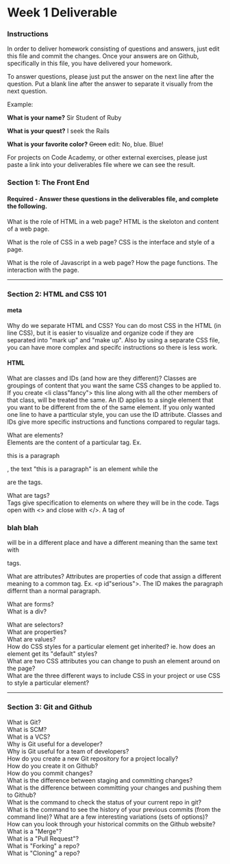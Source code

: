 # Week 1 Deliverable  

### Instructions  

In order to deliver homework consisting of questions and answers, just edit this file and commit the changes.  Once your answers are on Github, specifically in this file, you have delivered your homework.  
  
To answer questions, please just put the answer on the next line after the question.  Put a blank line after the answer to separate it visually from the next question.  

Example:  

**What is your name?**
Sir Student of Ruby

**What is your quest?**
I seek the Rails  

**What is your favorite color?**
~~Green~~ edit:  No, blue.  Blue!  

For projects on Code Academy, or other external exercises, please just paste a link into your deliverables file where we can see the result.  

### Section 1: The Front End
#### Required - Answer these questions in the deliverables file, and complete the following. 
What is the role of HTML in a web page?
HTML is the skeloton and content of a web page.  

What is the role of CSS in a web page?
CSS is the interface and style of a page.  

What is the role of Javascript in a web page?
How the page functions. The interaction with the page.  


---

### Section 2: HTML and CSS 101

#### meta
Why do we separate HTML and CSS?
You can do most CSS in the HTML (in line CSS), but it is easier to visualize and organize code if they are separated into "mark up" and "make up". Also by using a separate CSS file, you can have more complex and specifc instructions so there is less work. 



#### HTML
What are classes and IDs (and how are they different)?
Classes are groupings of content that you want the same CSS changes to be applied to. If you create <li class"fancy"> this line along with all the other members of that class, will be treated the same. 
An ID applies to a single element that you want to be different from the of the same element. If you only wanted one line to have a partticular style, you can use the ID attribute. 
Classes and IDs give more specific instructions and functions compared to regular tags.

What are elements?  
Elements are the content of a particular tag. Ex. <p> this is a paragraph </p>, the text "this is a paragraph" is an element while the <p> are the tags. 

What are tags?  
Tags give specification to elements on where they will be in the code. Tags open with <> and close with </>. A tag of <h3> blah blah</h3> will be in a different place and have a different meaning than the same text with <p> </p> tags. 

What are attributes?  Attributes are properties of code that assign a different meaning to a common tag. Ex. <p id"serious">. The ID makes the paragraph differnt than a normal paragraph.

What are forms?  
What is a div?  

What are selectors?  
What are properties?  
What are values?  
How do CSS styles for a particular element get inherited? ie. how does an element get its "default" styles?  
What are two CSS attributes you can change to push an element around on the page?  
What are the three different ways to include CSS in your project or use CSS to style a particular element?  

---
### Section 3: Git and Github  
What is Git?  
What is SCM?  
What is a VCS?  
Why is Git useful for a developer?  
Why is Git useful for a team of developers?  
How do you create a new Git repository for a project locally?  
How do you create it on Github?  
How do you commit changes?  
What is the difference between staging and committing changes?  
What is the difference between committing your changes and pushing them to Github?  
What is the command to check the status of your current repo in git?  
What is the command to see the history of your previous commits (from the command line)?  What are a few interesting variations (sets of options)?  
How can you look through your historical commits on the Github website?  
What is a "Merge"?  
What is a "Pull Request"?  
What is "Forking" a repo?  
What is "Cloning" a repo?  
